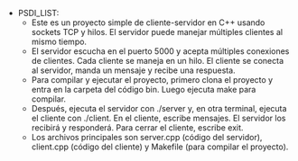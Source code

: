 - PSDI_LIST:
    - Este es un proyecto simple de cliente-servidor en C++ usando sockets TCP y hilos. El servidor puede manejar múltiples clientes al mismo tiempo.
    - El servidor escucha en el puerto 5000 y acepta múltiples conexiones de clientes. Cada cliente se maneja en un hilo. El cliente se conecta al servidor, manda un mensaje y recibe una respuesta.
    - Para compilar y ejecutar el proyecto, primero clona el proyecto y entra en la carpeta del código bin. Luego ejecuta make para compilar.
    - Después, ejecuta el servidor con ./server y, en otra terminal, ejecuta el cliente con ./client. En el cliente, escribe mensajes. El servidor los recibirá y responderá. Para cerrar el cliente, escribe exit.
    - Los archivos principales son server.cpp (código del servidor), client.cpp (código del cliente) y Makefile (para compilar el proyecto).

